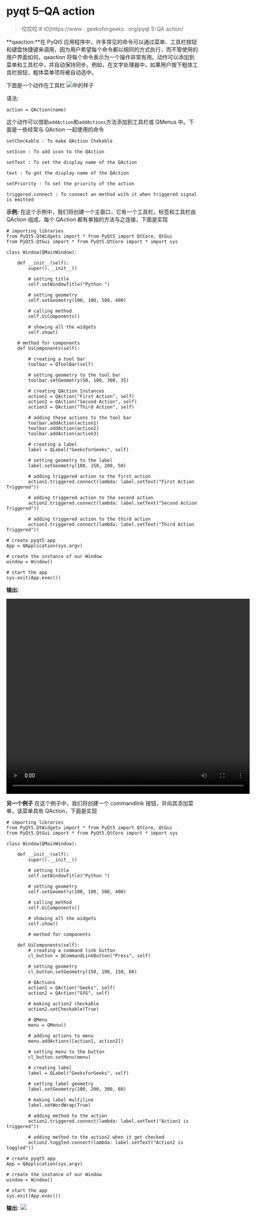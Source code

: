 # pyqt 5–QA action

> 哎哎哎:# t0]https://www . geeksforgeeks . org/pyqt 5-QA action/

**qaaction:**在 PyQt5 应用程序中，许多常见的命令可以通过菜单、工具栏按钮和键盘快捷键来调用，因为用户希望每个命令都以相同的方式执行，而不管使用的用户界面如何，qaaction 将每个命令表示为一个操作非常有用。动作可以添加到菜单和工具栏中，并自动保持同步。例如，在文字处理器中，如果用户按下粗体工具栏按钮，粗体菜单项将被自动选中。

下面是一个动作在工具栏
![](img/efa283c5d431f03679e3bda059c3db1f.png)中的样子

语法:

```
action = QAction(name)

```

这个动作可以借助`addAction`和`addActions`方法添加到工具栏或 QMenus 中。下面是一些经常与 QAction 一起使用的命令

```
setCheckable : To make QAction Chekable

setIcon : To add icon to the QAction

setText : To set the display name of the QAction

text : To get the display name of the QAction

setPriority : To set the priority of the action

triggered.connect : To connect an method with it when triggered signal is emitted

```

**示例:**
在这个示例中，我们将创建一个主窗口，它有一个工具栏，标签和工具栏由 QAction 组成，每个 QAction 都有单独的方法与之连接，下面是实现

```
# importing libraries
from PyQt5.QtWidgets import * from PyQt5 import QtCore, QtGui
from PyQt5.QtGui import * from PyQt5.QtCore import * import sys

class Window(QMainWindow):

    def __init__(self):
        super().__init__()

        # setting title
        self.setWindowTitle("Python ")

        # setting geometry
        self.setGeometry(100, 100, 500, 400)

        # calling method
        self.UiComponents()

        # showing all the widgets
        self.show()

    # method for components
    def UiComponents(self):

        # creating a tool bar
        toolbar = QToolBar(self)

        # setting geometry to the tool bar
        toolbar.setGeometry(50, 100, 300, 35)

        # creating QAction Instances
        action1 = QAction("First Action", self)
        action2 = QAction("Second Action", self)
        action3 = QAction("Third Action", self)

        # adding these actions to the tool bar
        toolbar.addAction(action1)
        toolbar.addAction(action2)
        toolbar.addAction(action3)

        # creating a label
        label = QLabel("GeeksforGeeks", self)

        # setting geometry to the label
        label.setGeometry(100, 150, 200, 50)

        # adding triggered action to the first action
        action1.triggered.connect(lambda: label.setText("First Action Triggered"))

        # adding triggered action to the second action
        action2.triggered.connect(lambda: label.setText("Second Action Triggered"))

        # adding triggered action to the third action
        action3.triggered.connect(lambda: label.setText("Third Action Triggered"))

# create pyqt5 app
App = QApplication(sys.argv)

# create the instance of our Window
window = Window()

# start the app
sys.exit(App.exec())
```

**输出:**

<video class="wp-video-shortcode" id="video-471375-1" width="640" height="512" preload="metadata" controls=""><source type="video/mp4" src="https://media.geeksforgeeks.org/wp-content/uploads/20200819004513/Python-2020-08-19-00-44-53.mp4?_=1">[https://media.geeksforgeeks.org/wp-content/uploads/20200819004513/Python-2020-08-19-00-44-53.mp4](https://media.geeksforgeeks.org/wp-content/uploads/20200819004513/Python-2020-08-19-00-44-53.mp4)</video>

**另一个例子**
在这个例子中，我们将创建一个 commandlink 按钮，并向其添加菜单，该菜单具有 QAction，下面是实现

```
# importing libraries
from PyQt5.QtWidgets import * from PyQt5 import QtCore, QtGui
from PyQt5.QtGui import * from PyQt5.QtCore import * import sys

class Window(QMainWindow):

    def __init__(self):
        super().__init__()

        # setting title 
        self.setWindowTitle("Python ")

        # setting geometry 
        self.setGeometry(100, 100, 500, 400)

        # calling method 
        self.UiComponents()

        # showing all the widgets 
        self.show()

        # method for components

    def UiComponents(self):
        # creating a command link button
        cl_button = QCommandLinkButton("Press", self)

        # setting geometry 
        cl_button.setGeometry(150, 100, 150, 60)

        # QActions 
        action1 = QAction("Geeks", self)
        action2 = QAction("GfG", self)

        # making action2 checkable
        action2.setCheckable(True)

        # QMenu 
        menu = QMenu()

        # adding actions to menu 
        menu.addActions([action1, action2])

        # setting menu to the button 
        cl_button.setMenu(menu)

        # creating label 
        label = QLabel("GeeksforGeeks", self)

        # setting label geometry 
        label.setGeometry(100, 200, 300, 80)

        # making label multiline 
        label.setWordWrap(True)

        # adding method to the action
        action1.triggered.connect(lambda: label.setText("Action1 is triggered"))

        # adding method to the action2 when it get checked
        action2.toggled.connect(lambda: label.setText("Action2 is toggled"))

# create pyqt5 app
App = QApplication(sys.argv)

# create the instance of our Window 
window = Window()

# start the app 
sys.exit(App.exec()) 
```

**输出:**
![](img/d7acf8c71534e176e033035d6478a2a0.png)